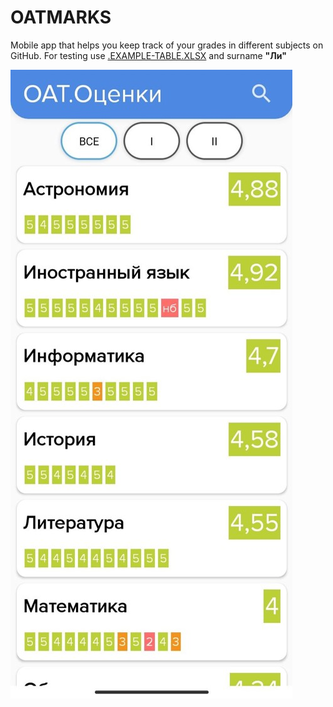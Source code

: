 # OATMARKS

Mobile app that helps you keep track of your grades in different subjects on GitHub. For testing use [.EXAMPLE-TABLE.XLSX](https://github.com/aiinty/OATmarks/blob/main/.EXAMPLE-TABLE.xlsx) and surname __"Ли"__


![App](https://github.com/aiinty/OATmarks/blob/main/screen.jpg)
